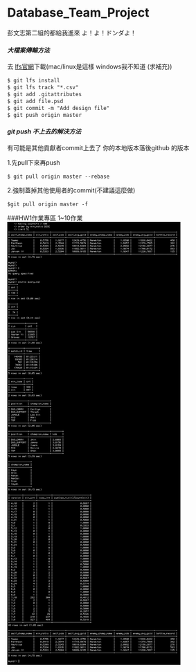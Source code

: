 # Database_Team_Project
彭文志第二組的都給我進來
よ！よ！ドンダよ！

#### *大檔案傳輸方法*
去 [lfs官網](https://git-lfs.github.com/)下載(mac/linux是這樣 windows我不知道 (求補充))
```
$ git lfs install
$ git lfs track "*.csv"
$ git add .gitattributes 
$ git add file.psd
$ git commit -m "Add design file"
$ git push origin master
```
#### *git push 不上去的解決方法*
有可能是其他貢獻者commit上去了 你的本地版本落後github 的版本

1.先pull下來再push
```
$ git pull origin master --rebase
```

2.強制蓋掉其他使用者的commit(不建議這麼做)
```
$git pull origin master -f
```
###HW1作業專區
1~10作業
![image](https://github.com/brianchennn/Database_Team_Project/blob/master/1~10%E4%BD%9C%E6%A5%AD%E7%AD%94%E6%A1%88%E7%B8%BD%E6%88%AA%E5%9C%96.png?raw=true)

